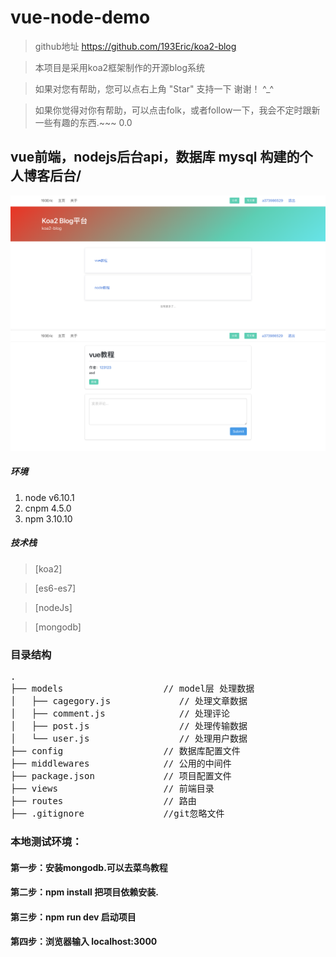 # vue-node-demo  

> github地址 https://github.com/193Eric/koa2-blog

> 本项目是采用koa2框架制作的开源blog系统  


> 如果对您有帮助，您可以点右上角 "Star" 支持一下 谢谢！ ^_^  

> 如果你觉得对你有帮助，可以点击folk，或者follow一下，我会不定时跟新一些有趣的东西.~~~ 0.0  

  
## vue前端，nodejs后台api，数据库 mysql 构建的个人博客后台/
![print](https://github.com/193Eric/koa2-blog/blob/master/public/image/WX20181016-114954%402x%E7%9A%84%E5%89%AF%E6%9C%AC%202.png) 
![print](https://github.com/193Eric/koa2-blog/blob/master/public/image/WX20181016-115014%402x%E7%9A%84%E5%89%AF%E6%9C%AC%202.png) 
##### 环境
 1. node v6.10.1
 2. cnpm 4.5.0
 3. npm 3.10.10
##### 技术栈 
> [koa2]

> [es6-es7]
  
> [nodeJs]

> [mongodb] 

### 目录结构
<pre>
.
├── models                   // model层 处理数据
│	├── cagegory.js             // 处理文章数据
│   ├── comment.js              // 处理评论
│   ├── post.js                 // 处理传输数据
│	└── user.js                 // 处理用户数据
├── config                   // 数据库配置文件
├── middlewares              // 公用的中间件
├── package.json             // 项目配置文件
├── views                    // 前端目录
├── routes                   // 路由
├── .gitignore               //git忽略文件
</pre>

### 本地测试环境：  
#### 第一步：安装mongodb.可以去菜鸟教程
#### 第二步：npm install 把项目依赖安装.  
#### 第三步：npm run dev 启动项目   
#### 第四步：浏览器输入 localhost:3000